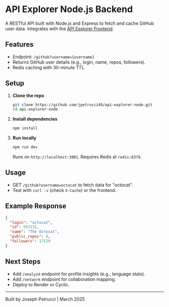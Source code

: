 # API Explorer Node.js Backend

A RESTful API built with Node.js and Express to fetch and cache GitHub user data. Integrates with the [API Explorer Frontend](https://github.com/jpetrucci49/api-explorer-frontend).

## Features

- Endpoint: `/github?username={username}`
- Returns GitHub user details (e.g., login, name, repos, followers).
- Redis caching with 30-minute TTL.

## Setup

1. **Clone the repo**  
   ```bash
   git clone https://github.com/jpetrucci49/api-explorer-node.git
   cd api-explorer-node
   ```
2. **Install dependencies**  
   ```bash
   npm install
   ```
3. **Run locally**  
   ```bash
   npm run dev
   ```
   Runs on `http://localhost:3001`. Requires Redis at `redis:6379`.

## Usage

- GET `/github?username=octocat` to fetch data for "octocat".
- Test with `curl -v` (check `X-Cache`) or the frontend.

## Example Response

```json
{
  "login": "octocat",
  "id": 583231,
  "name": "The Octocat",
  "public_repos": 8,
  "followers": 17529
}
```

## Next Steps
- Add `/analyze` endpoint for profile insights (e.g., language stats).
- Add `/network` endpoint for collaboration mapping.
- Deploy to Render or Cyclic.

---
Built by Joseph Petrucci | March 2025